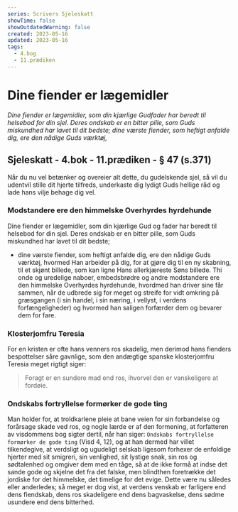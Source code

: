 ```yaml
---
series: Scrivers Sjeleskatt
showTime: false
showOutdatedWarning: false
created: 2023-05-16
updated: 2023-05-16
tags:
  - 4.bog
  - 11.prædiken
---
```


# Dine fiender er lægemidler
_Dine fiender er lægemidler, som din kjærlige Gudfader har beredt til helsebod for din sjel. Deres ondskab er en bitter pille, som Guds miskundhed har lavet til dit bedste; dine værste fiender, som heftigt anfalde dig, ere den nådige Guds værktøj,_

## Sjeleskatt - 4.bok - 11.prædiken - § 47 (s.371)
Når du nu vel betænker og overeier alt dette, du gudelskende sjel, så vil du udentvil stille dit hjerte tilfreds, underkaste dig lydigt Guds hellige råd og lade hans vilje behage dig vel. 

### Modstandere ere den himmelske Overhyrdes hyrdehunde
Dine fiender er lægemidler, som din kjærlige Gud og fader har beredt til helsebod for din sjel. Deres ondskab er en bitter pille, som Guds miskundhed har lavet til dit bedste; 
- dine værste fiender, som heftigt anfalde dig, ere den nådige Guds værktøj, hvormed Han arbeider på dig, for at gjøre dig til en ny skabning, til et skjønt billede, som kan ligne Hans allerkjæreste Søns billede. Thi onde og uredelige naboer, embedsbrødre og andre modstandere ere den himmelske Overhyrdes hyrdehunde, hvordmed han driver sine får sammen, når de udbrede sig for meget og streife for vidt omkring på græsgangen (i sin handel, i sin næring, i vellyst, i verdens forfængeligheder) og hvormed han saligen forfærder dem og bevarer dem for fare. 

### Klosterjomfru Teresia
For en kristen er ofte hans venners ros skadelig, men derimod hans fienders bespottelser såre gavnlige, som den andægtige spanske klosterjomfru Teresia meget rigtigt siger:

> Foragt er en sundere mad end ros, ihvorvel den er vanskeligere at fordøie.

### Ondskabs fortryllelse formørker de gode ting
Man holder for, at troldkarlene pleie at bane veien for sin forbandelse og forårsage skade ved ros, og nogle lærde er af den formening, at forfatteren av visdommens bog sigter dertil, når han siger: `Ondskabs fortryllelse formørker de gode ting` (Visd 4, 12), og at han dermed har villet tilkendegive, at verdsligt og ugudeligt selskab ligesom forhexer de enfoldige hjerter med sit smigreri, sin venlighed, sit lystige snak, sin ros og sødtalenhed og omgiver dem med en tåge, så at de ikke formå at indse det sande gode og skjelne det fra det falske, men blindthen foretrække det jordiske for det himmelske, det timelige for det evige. Dette være nu således eller anderledes; så meget er dog vist, at verdens venskab er farligere end dens fiendskab, dens ros skadeligere end dens bagvaskelse, dens sødme usundere end dens bitterhed.